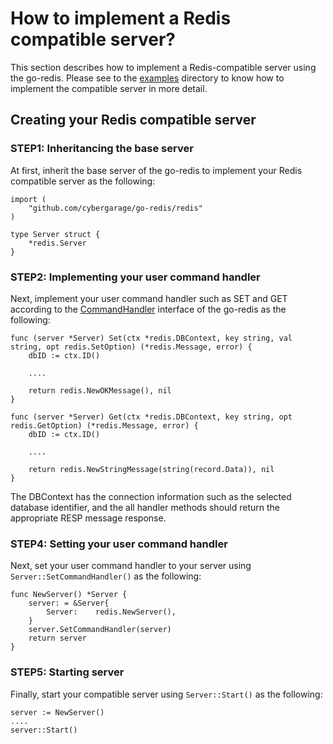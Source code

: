 # How to implement a Redis compatible server?

This section describes how to implement a Redis-compatible server using the go-redis. Please see to the [examples](../examples) directory to know how to implement the compatible server in more detail.

## Creating your Redis compatible server

### STEP1: Inheritancing the base server

At first, inherit the base server of the go-redis to implement your Redis compatible server as the following:

```
import (
	"github.com/cybergarage/go-redis/redis"
)

type Server struct {
	*redis.Server
}
```

### STEP2: Implementing your user command handler

Next, implement your user command handler such as SET and GET according to the [CommandHandler](../../redis/handler.go) interface of the go-redis as the following:

```
func (server *Server) Set(ctx *redis.DBContext, key string, val string, opt redis.SetOption) (*redis.Message, error) {
	dbID := ctx.ID()

    ....

	return redis.NewOKMessage(), nil
}

func (server *Server) Get(ctx *redis.DBContext, key string, opt redis.GetOption) (*redis.Message, error) {
	dbID := ctx.ID()

    ....

	return redis.NewStringMessage(string(record.Data)), nil
}
```

The DBContext has the connection information such as the selected database identifier, and the all handler methods should return the appropriate RESP message response.

### STEP4: Setting your user command handler

Next, set your user command handler to your server using `Server::SetCommandHandler()` as the following:

```
func NewServer() *Server {
	server: = &Server{
		Server:    redis.NewServer(),
	}
    server.SetCommandHandler(server)
    return server
}
```

### STEP5: Starting server

Finally, start your compatible server using `Server::Start()` as the following:

```
server := NewServer()
....
server::Start()
```
